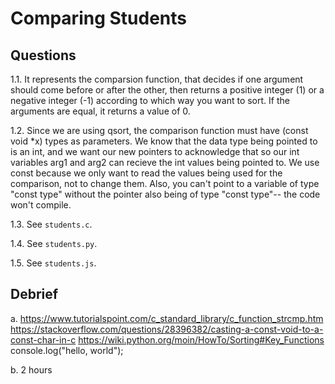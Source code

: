 # Comparing Students

## Questions

1.1. It represents the comparsion function, that decides if one argument should come before or after the other, then returns a positive integer (1) or a negative integer (-1) according to which
     way you want to sort. If the arguments are equal, it returns a value of 0.

1.2. Since we are using qsort, the comparison function must have (const void *x) types as parameters. We know that the data type being pointed to is an int, and we want our new pointers to acknowledge
     that so our int variables arg1 and arg2 can recieve the int values being pointed to. We use const because we only want to read the values being used for the comparison, not to change them. Also,
     you can't point to a variable of type "const type" without the pointer also being of type "const type"-- the code won't compile.


1.3. See `students.c`.

1.4. See `students.py`.

1.5. See `students.js`.

## Debrief

a. https://www.tutorialspoint.com/c_standard_library/c_function_strcmp.htm
   https://stackoverflow.com/questions/28396382/casting-a-const-void-to-a-const-char-in-c
   https://wiki.python.org/moin/HowTo/Sorting#Key_Functions
   console.log("hello, world");

b. 2 hours
